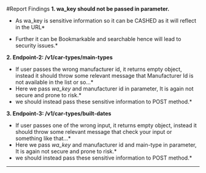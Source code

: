 #Report Findings
**1. wa_key should not be passed in parameter.**

* As wa_key is sensitive information so it can be CASHED as it will reflect in the URL*

* Further it can be Bookmarkable and searchable hence will lead to security issues.*  

**2. Endpoint-2: /v1/car-types/main-types**
* If user passes the wrong manufacturer id, it returns empty object, instead it should throw some relevant message that Manufacturer Id is not available in the list or so...*
* Here we pass *wa_key* and manufacturer id in parameter, It is again not secure and prone to risk.*
* we should instead pass these sensitive information to POST method.*

**3. Endpoint-3: /v1/car-types/built-dates**
* If user passes one of the wrong input, it returns empty object, instead it should throw some relevant message that check your input or something like that...*
* Here we pass *wa_key* and manufacturer id and main-type in parameter, It is again not secure and prone to risk.*
* we should instead pass these sensitive information to POST method.*

****
